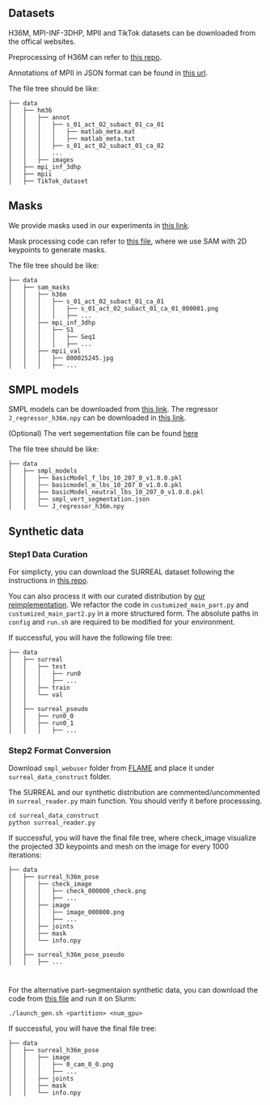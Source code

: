 ## Datasets
H36M, MPI-INF-3DHP, MPII and TikTok datasets can be downloaded from the offical websites.

Preprocessing of H36M can refer to [this repo](https://github.com/microsoft/multiview-human-pose-estimation-pytorch?tab=readme-ov-file).

Annotations of MPII in JSON format can be found in [this url](https://download.openmmlab.com/mmpose/datasets/mpii_annotations.tar).

The file tree should be like:

```
├── data
│   ├── hm36
│   │   ├── annot
│   │   │   ├── s_01_act_02_subact_01_ca_01
│   │   │   │   ├── matlab_meta.mat
│   │   │   │   ├── matlab_meta.txt
│   │   │   ├── s_01_act_02_subact_01_ca_02
│   │   │   ...
│   │   ├── images
│   ├── mpi_inf_3dhp
│   ├── mpii
│   ├── TikTok_dataset
```

## Masks

We provide masks used in our experiments in [this link](https://drive.google.com/drive/folders/1_EAzT2UI3OTR0mMD9T52yD1I7L0uH5Zv?usp=sharing).

Mask processing code can refer to [this file](https://github.com/Charrrrrlie/segment-anything/blob/main/human_pose/main.py), where we use SAM with 2D keypoints to generate masks.

The file tree should be like:

```
├── data
│   ├── sam_masks
│   │   ├── h36m
│   │   │   ├── s_01_act_02_subact_01_ca_01
│   │   │   │   ├── s_01_act_02_subact_01_ca_01_000001.png
│   │   │   │   ├── ...
│   │   ├── mpi_inf_3dhp
│   │   │   ├── S1
│   │   │   │   ├── Seq1
│   │   │   │   ├── ...
│   │   ├── mpii_val
│   │   │   ├── 000025245.jpg
│   │   │   ├── ...
```

## SMPL models
SMPL models can be downloaded from [this link](https://smpl.is.tue.mpg.de/). 
The regressor `J_regressor_h36m.npy` can be downloaded in [this link](https://github.com/open-mmlab/mmhuman3d/tree/main/configs/hmr/).

(Optional)
The vert segementation file can be found [here](https://raw.githubusercontent.com/Meshcapade/wiki/main/assets/SMPL_body_segmentation/smpl/smpl_vert_segmentation.json)

The file tree should be like:
```
├── data
│   ├── smpl_models
│   │   ├── basicModel_f_lbs_10_207_0_v1.0.0.pkl
│   │   ├── basicmodel_m_lbs_10_207_0_v1.0.0.pkl
│   │   ├── basicModel_neutral_lbs_10_207_0_v1.0.0.pkl
│   │   ├── smpl_vert_segmentation.json
│   │   └── J_regressor_h36m.npy
```


## Synthetic data

### Step1 Data Curation

For simplicty, you can download the SURREAL dataset following the instructions in [this repo](https://github.com/gulvarol/surreal).

You can also process it with our curated distribution by [our reimplementation](https://github.com/Charrrrrlie/surreal). We refactor the code in `custumized_main_part.py` and `custumized_main_part2.py` in a more structured form. The absolute paths in `config` and `run.sh` are required to be modified for your environment.

If successful, you will have the following file tree:
```
├── data
│   ├── surreal
│   │   ├── test
│   │   │   ├── run0
│   │   │   ├── ...
│   │   ├── train
│   │   └── val
│   │
│   ├── surreal_pseudo
│   │   ├── run0_0
│   │   ├── run0_1
│   │   │   ├── ...
```


### Step2 Format Conversion

Download `smpl_webuser` folder from [FLAME](https://github.com/Rubikplayer/flame-fitting/tree/master/smpl_webuser) and place it under `surreal_data_construct` folder.

The SURREAL and our synthetic distribution are commented/uncommented in `surreal_reader.py` main function. You should verify it before processsing.
```
cd surreal_data_construct
python surreal_reader.py
```

If successful, you will have the final file tree, where check_image visualize the projected 3D keypoints and mesh on the image for every 1000 iterations:
```
├── data
│   ├── surreal_h36m_pose
│   │   ├── check_image
│   │   │   ├── check_000000_check.png
│   │   │   ├── ...
│   │   ├── image
│   │   │   ├── image_000000.png
│   │   │   ├── ...
│   │   ├── joints
│   │   ├── mask
│   │   └── info.npy
│   │
│   ├── surreal_h36m_pose_pseudo
│   │   ├── ...
```

#

For the alternative part-segmentaion synthetic data, you can download the code from [this file](https://drive.google.com/drive/folders/1zvW_hgbezWJ2kVlWw3K3g3eLT-3Ohmvj?usp=sharing) and run it on Slurm:

```
./launch_gen.sh <partition> <num_gpu>
```

If successful, you will have the final file tree:
```
├── data
│   ├── surreal_h36m_pose
│   │   ├── image
│   │   │   ├── 0_cam_0_0.png
│   │   │   ├── ...
│   │   ├── joints
│   │   ├── mask
│   │   └── info.npy
```
